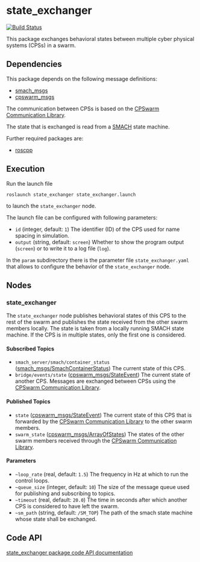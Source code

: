 # state_exchanger
[![Build Status](http://build.ros.org/buildStatus/icon?job=Ksrc_uX__state_exchanger__ubuntu_xenial__source)](http://build.ros.org/job/Ksrc_uX__state_exchanger__ubuntu_xenial__source/)

This package exchanges behavioral states between multiple cyber physical systems (CPSs) in a swarm.

## Dependencies
This package depends on the following message definitions:
* [smach_msgs](https://wiki.ros.org/smach_msgs)
* [cpswarm_msgs](https://cpswarm.github.io/cpswarm_msgs/html/index-msg.html)

The communication between CPSs is based on the [CPSwarm Communication Library](https://github.com/cpswarm/swarmio).

The state that is exchanged is read from a [SMACH](https://wiki.ros.org/smach) state machine.

Further required packages are:
* [roscpp](https://wiki.ros.org/roscpp/)

## Execution
Run the launch file
```
roslaunch state_exchanger state_exchanger.launch
```
to launch the `state_exchanger` node.

The launch file can be configured with following parameters:
* `id` (integer, default: `1`)
  The identifier (ID) of the CPS used for name spacing in simulation.
* `output` (string, default: `screen`)
  Whether to show the program output (`screen`) or to write it to a log file (`log`).

In the `param` subdirectory there is the parameter file `state_exchanger.yaml` that allows to configure the behavior of the `state_exchanger` node.

## Nodes

### state_exchanger
The `state_exchanger` node publishes behavioral states of this CPS to the rest of the swarm and publishes the state received from the other swarm members locally. The state is taken from a locally running SMACH state machine. If the CPS is in multiple states, only the first one is considered.

#### Subscribed Topics
* `smach_server/smach/container_status` ([smach_msgs/SmachContainerStatus](http://docs.ros.org/api/smach_msgs/html/msg/SmachContainerStatus.html))
  The current state of this CPS.
* `bridge/events/state` ([cpswarm_msgs/StateEvent](https://cpswarm.github.io/cpswarm_msgs/html/msg/StateEvent.html))
  The current state of another CPS. Messages are exchanged between CPSs using the [CPSwarm Communication Library](https://github.com/cpswarm/swarmio).

#### Published Topics
* `state` ([cpswarm_msgs/StateEvent](https://cpswarm.github.io/cpswarm_msgs/html/msg/StateEvent.html))
  The current state of this CPS that is forwarded by the [CPSwarm Communication Library](https://github.com/cpswarm/swarmio) to the other swarm members.
* `swarm_state` ([cpswarm_msgs/ArrayOfStates](https://cpswarm.github.io/cpswarm_msgs/html/msg/ArrayOfStates.html))
  The states of the other swarm members received through the [CPSwarm Communication Library](https://github.com/cpswarm/swarmio).

#### Parameters
* `~loop_rate` (real, default: `1.5`)
  The frequency in Hz at which to run the control loops.
* `~queue_size` (integer, default: `10`)
  The size of the message queue used for publishing and subscribing to topics.
* `~timeout` (real, default: `20.0`)
  The time in seconds after which another CPS is considered to have left the swarm.
* `~sm_path` (string, default: `/SM_TOP`)
  The path of the smach state machine whose state shall be exchanged.

## Code API
[state_exchanger package code API documentation](https://cpswarm.github.io/swarm_functions/state_exchanger/docs/html/files.html)
